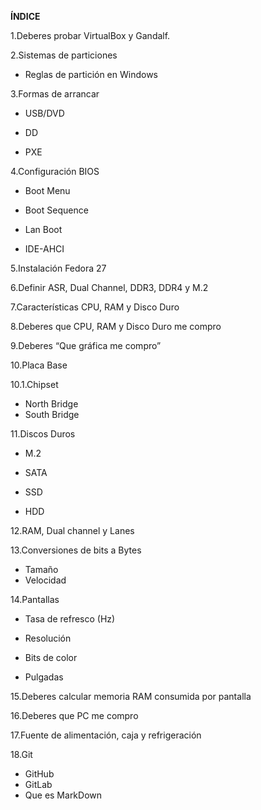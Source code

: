 **ÍNDICE**

1.Deberes probar VirtualBox y Gandalf.

2.Sistemas de particiones

- Reglas de partición en Windows

3.Formas de arrancar

- USB/DVD

- DD

- PXE

4.Configuración BIOS

- Boot Menu

- Boot Sequence

- Lan Boot

- IDE-AHCI

5.Instalación Fedora 27

6.Definir ASR, Dual Channel, DDR3, DDR4 y M.2

7.Características CPU, RAM y Disco Duro

8.Deberes que CPU, RAM y Disco Duro me compro

9.Deberes “Que gráfica me compro”

10.Placa Base

 10.1.Chipset
 
- North Bridge
- South Bridge

11.Discos Duros
- M.2

- SATA

- SSD

- HDD

12.RAM, Dual channel y Lanes

13.Conversiones de bits a Bytes

- Tamaño
- Velocidad

14.Pantallas

- Tasa de refresco (Hz)

- Resolución

- Bits de color

- Pulgadas

15.Deberes calcular memoria RAM consumida por pantalla

16.Deberes que PC me compro 

17.Fuente de alimentación, caja y refrigeración

18.Git

- GitHub
- GitLab
- Que es MarkDown



